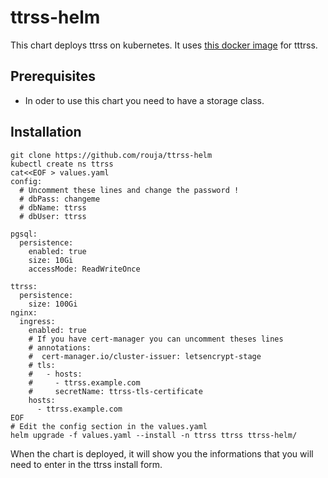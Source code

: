 # ttrss-helm

This chart deploys ttrss on kubernetes. It uses [this docker image](https://github.com/rouja/ttrss-docker) for tttrss.

## Prerequisites

- In oder to use this chart you need to have a storage class.

## Installation

```console
git clone https://github.com/rouja/ttrss-helm
kubectl create ns ttrss
cat<<EOF > values.yaml
config:
  # Uncomment these lines and change the password !
  # dbPass: changeme
  # dbName: ttrss
  # dbUser: ttrss

pgsql:
  persistence:
    enabled: true
    size: 10Gi
    accessMode: ReadWriteOnce

ttrss:
  persistence:
    size: 100Gi
nginx:
  ingress:    
    enabled: true
    # If you have cert-manager you can uncomment theses lines
    # annotations:
    #  cert-manager.io/cluster-issuer: letsencrypt-stage
    # tls:
    #   - hosts:
    #     - ttrss.example.com
    #     secretName: ttrss-tls-certificate
    hosts:
      - ttrss.example.com
EOF
# Edit the config section in the values.yaml
helm upgrade -f values.yaml --install -n ttrss ttrss ttrss-helm/
```

When the chart is deployed, it will show you the informations that you will need to enter in the ttrss install form.
